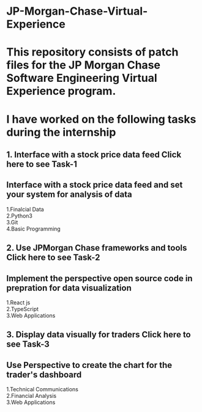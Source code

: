 # JP-Morgan-Chase-Virtual-Experience

# This repository consists of patch files for the JP Morgan Chase Software Engineering Virtual Experience program. 

# I have worked on the following tasks during the internship
## 1. Interface with a stock price data feed Click here to see Task-1
## Interface with a stock price data feed and set your system for analysis of data
1.Finalcial Data<br/>
2.Python3<br/>
3.Git<br/>
4.Basic Programming<br/>
## 2. Use JPMorgan Chase frameworks and tools Click here to see Task-2
## Implement the perspective open source code in prepration for data visualization
1.React js<br/>
2.TypeScript<br/>
3.Web Applications<br/>
## 3. Display data visually for traders Click here to see Task-3
## Use Perspective to create the chart for the trader's dashboard
1.Technical Communications<br/>
2.Financial Analysis<br/>
3.Web Applications<br/>
